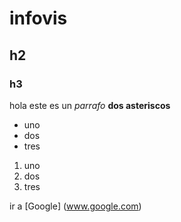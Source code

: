 # infovis

## h2

### h3

hola este es un *parrafo* **dos asteriscos**

* uno
* dos
* tres

1. uno
2. dos
3. tres

ir a [Google] (www.google.com)
